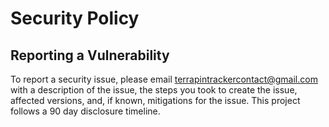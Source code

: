 Security Policy
===============

Reporting a Vulnerability
-------------------------

To report a security issue, please email [terrapintrackercontact@gmail.com](mailto:terrapintrackercontact@gmail.com) with a description of the issue, the steps you took to create the issue, affected versions, and, if known, mitigations for the issue. This project follows a 90 day disclosure timeline.
